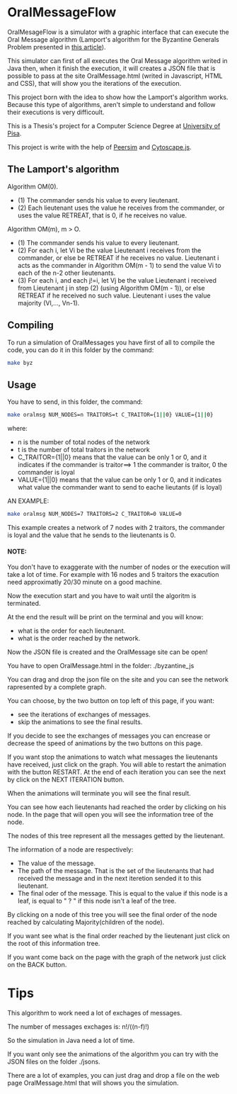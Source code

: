 # OralMessageFlow

OralMesageFlow is a simulator with a graphic interface that can execute the Oral Message algorithm (Lamport's algorithm for the Byzantine Generals Problem presented in [this article](http://doi.acm.org/10.1145/357172.357176)). 

This simulator can first of all executes the Oral Message algorithm writed in Java then, when it finish the execution, it will creates a JSON file that is possible to pass at the site OralMessage.html (writed in Javascript, HTML and CSS), that will show you the iterations of the execution.

This project born with the idea to show how the Lamport's algorithm works. Because this type of algorithms, aren't simple to understand and follow their executions is very difficoult.

This is a Thesis's project for a Computer Science Degree at [University of Pisa](https://di.unipi.it/). 

This project is write with the help of [Peersim](http://peersim.sourceforge.net/) and [Cytoscape.js](https://js.cytoscape.org/).

## The Lamport's algorithm

Algorithm OM(0). 

- (1) The commander sends his value to every lieutenant. 
- (2) Each lieutenant uses the value he receives from the commander, or uses the value RETREAT, that is 0, if he receives no value. 

Algorithm OM(m), m > O. 

- (1) The commander sends his value to every lieutenant. 
- (2) For each i, let Vi be the value Lieutenant i receives from the commander, or else be RETREAT if he receives no value. Lieutenant i acts as the commander in Algorithm OM(m - 1) to send the value Vi to each of the n-2 other lieutenants. 
- (3) For each i, and each j!=i, let Vj be the value Lieutenant i received from Lieutenant j in step (2) (using Algorithm OM(m - 1)), or else RETREAT if he received no such value. Lieutenant i uses the value majority (Vl,..., Vn-1). 

## Compiling

To run a simulation of OralMessages you have first of all to compile the code, you can do it in this folder by the command:

```bash
make byz
```

## Usage
 
You have to send, in this folder, the command:

```bash
make oralmsg NUM_NODES=n TRAITORS=t C_TRAITOR={1||0} VALUE={1||0}
```

where:

- n is the number of total nodes of the network
- t is the number of total traitors in the network
- C_TRAITOR={1||0} means that the value can be only 1 or 0, and it indicates if the commander is traitor==> 1 the commander is traitor, 0 the commander is loyal
- VALUE={1||0}  means that the value can be only 1 or 0, and it indicates what value the commander want to send to eache lieutants (if is loyal)


AN EXAMPLE: 

```bash
make oralmsg NUM_NODES=7 TRAITORS=2 C_TRAITOR=0 VALUE=0
```

This example creates a network of 7 nodes with 2 traitors, the commander is loyal and the value that he sends to the lieutenants is 0.

#### NOTE:
You don't have to exaggerate with the number of nodes or the execution will take a lot of time. For example with 16 nodes and 5 traitors the exacution need approximatly 20/30 minute on a good machine.


Now the execution start and you have to wait until the algoritm is terminated.

At the end the result will be print on the terminal and you will know:
- what is the order for each lieutenant.
- what is the order reached by the network.


Now the JSON file is created and the OralMessage site can be open!

You have to open OralMessage.html in the folder: ./byzantine_js

You can drag and drop the json file on the site and you can see the network rapresented by a complete graph.

You can choose, by the two button on top left of this page, if you want:
- see the iterations of exchanges of messages.
- skip the animations to see the final results.

If you decide to see the exchanges of messages you can encrease or decrease the speed of animations by the two buttons on this page.

If you want stop the animations to watch what messages the lieutenants have received, just click on the graph. You will able to restart the animation with the button RESTART. At the end of each iteration you can see the next by click on the NEXT ITERATION button. 

When the animations will terminate you will see the final result.

You can see how each lieutenants had reached the order by clicking on his node. In the page that will open you will see the information tree of the node.

The nodes of this tree represent all the messages getted by the lieutenant.

The information of a node are respectively:

- The value of the message.
- The path of the message. That is the set of the lieutenants that had received the message and in the next iteretion sended it to this lieutenant.
- The final oder of the message. This is equal to the value if this node is a leaf, is equal to " ? " if this node isn't a leaf of the tree.

By clicking on a node of this tree you will see the final order of the node reached by calculating Majority(children of the node).

If you want see what is the final order reached by the lieutenant just click on the root of this information tree.

If you want come back on the page with the graph of the network just click on the BACK button.

# Tips

This algorithm to work need a lot of exchages of messages. 

The number of messages exchages is: n!/((n-f)!)

So the simulation in Java need a lot of time. 

If you want only see the animations of the algorithm you can try with the JSON files on the folder ./jsons.

There are a lot of examples, you can just drag and drop a file on the web page OralMessage.html that will shows you the simulation.

